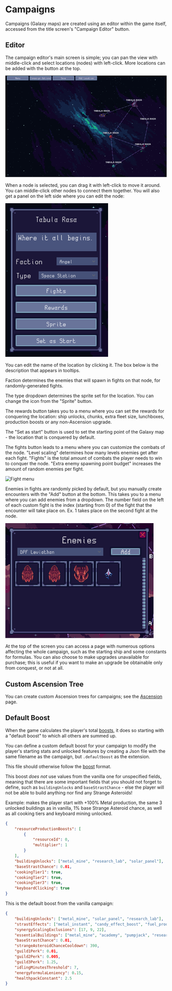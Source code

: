 # Campaigns
Campaigns (Galaxy maps) are created using an editor within the game itself, accessed from the title screen's "Campaign Editor" button.

## Editor
The campaign editor's main screen is simple; you can pan the view with middle-click and select locations (nodes) with left-click. More locations can be added with the button at the top.

![Main editor screen](img/editor.png)

When a node is selected, you can drag it with left-click to move it around. You can middle-click other nodes to connect them together. You will also get a panel on the left side where you can edit the node:

![Node editor](img/editor_node.png)

You can edit the name of the location by clicking it. The box below is the description that appears in tooltips.

Faction determines the enemies that will spawn in fights on that node, for randomly-generated fights.

The type dropdown determines the sprite set for the location. You can change the icon from the "Sprite" button.

The rewards button takes you to a menu where you can set the rewards for conquering the location: ship unlocks, chunks, extra fleet size, lunchboxes, production boosts or any non-Ascension upgrade.

The "Set as start" button is used to set the starting point of the Galaxy map - the location that is conquered by default.

The fights button leads to a menu where you can customize the combats of the node. "Level scaling" determines how many levels enemies get after each fight. "Fights" is the total amount of combats the player needs to win to conquer the node. "Extra enemy spawning point budget" increases the amount of random enemies per fight.

![Fight menu](img/editor_fights.png)

Enemies in fights are randomly picked by default, but you manually create encounters with the "Add" button at the bottom. This takes you to a menu where you can add enemies from a dropdown. The number field on the left of each custom fight is the index (starting from 0) of the fight that the encounter will take place on. Ex. 1 takes place on the second fight at the node.

![Enemies menu](img/editor_enemies.png)

At the top of the screen you can access a page with numerous options affecting the whole campaign, such as the starting ship and some constants for formulas. You can also choose to make upgrades unavailable for purchase; this is useful if you want to make an upgrade be obtainable only from conquest, or not at all.

## Custom Ascension Tree
You can create custom Ascension trees for campaigns; see the [Ascension](ascension.md) page.

## Default Boost
When the game calculates the player's total [boosts](boosts.md), it does so starting with a "default boost" to which all others are summed up.

You can define a custom default boost for your campaign to modify the player's starting stats and unlocked features by creating a Json file with the same filename as the campaign, but `.defaultboost` as the extension.

This file should otherwise follow the [boost](boosts.md) format.

This boost *does not* use values from the vanilla one for unspecified fields, meaning that there are some important fields that you should not forget to define, such as `buildingUnlocks` and `baseStrastChance` - else the player will not be able to build anything nor find any Strange Asteroids!

Example: makes the player start with +100% Metal production, the same 3 unlocked buildings as in vanilla, 1% base Strange Asteroid chance, as well as all cooking tiers and keyboard mining unlocked.

```json
{
	"resourceProductionBoosts": [
		{
			"resourceId": 0,
			"multiplier": 1
		}
	],
	"buildingUnlocks": ["metal_mine", "research_lab", "solar_panel"],
	"baseStrastChance": 0.01,
    "cookingTier1": true,
	"cookingTier2": true,
	"cookingTier3": true,
	"keyboardClicking": true
}
```

This is the default boost from the vanilla campaign:
```json
{
	"buildingUnlocks": ["metal_mine", "solar_panel", "research_lab"],
	"strastEffects": ["metal_instant", "candy_effect_boost", "fuel_production", "asteroid_boost"],
	"synergyScalingExclusions": [17, 9, 22],
	"essentialBuildings": ["metal_mine", "academy", "pumpjack", "research_lab", "scanner", "solar_panel"],
	"baseStrastChance": 0.01,
	"strangeAsteroidChanceCooldown": 390,
	"guild1Perk": 0.01,
	"guild2Perk": 0.005,
	"guild3Perk": 1.25,
	"idlingMinutesThreshold": 7,
	"energyFormulaLeniency": 0.15,
	"healthpackConstant": 2.5
}
```